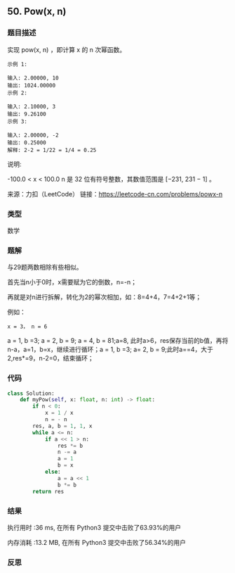 ## 50. Pow(x, n)



### 题目描述

实现 pow(x, n) ，即计算 x 的 n 次幂函数。

```
示例 1:

输入: 2.00000, 10
输出: 1024.00000
示例 2:

输入: 2.10000, 3
输出: 9.26100
示例 3:

输入: 2.00000, -2
输出: 0.25000
解释: 2-2 = 1/22 = 1/4 = 0.25
```

说明:

-100.0 < x < 100.0
n 是 32 位有符号整数，其数值范围是 [−231, 231 − 1] 。

来源：力扣（LeetCode）
链接：https://leetcode-cn.com/problems/powx-n

### 类型

数学



### 题解

与29题两数相除有些相似。

首先当n小于0时，x需要赋为它的倒数，n=-n；

再就是对n进行拆解，转化为2的幂次相加，如：8=4+4，7=4+2+1等；

例如：

`x = 3， n = 6`

a = 1, b =3; a = 2, b = 9; a = 4, b = 81;a=8, 此时a>6，res保存当前的b值，再将n-a，a=1，b=x，继续进行循环；a = 1, b =3; a= 2, b = 9;此时a==4，大于2,res*=9，n-2=0，结束循环；



### 代码

```python
class Solution:
    def myPow(self, x: float, n: int) -> float:
    	if n < 0:
    		x = 1 / x
    		n = - n
    	res, a, b = 1, 1, x
    	while a <= n:
    		if a << 1 > n:
    			res *= b
    			n -= a
    			a = 1
    			b = x
    		else:
    			a = a << 1
    			b *= b
    	return res
```



### 结果

执行用时 :36 ms, 在所有 Python3 提交中击败了63.93%的用户

内存消耗 :13.2 MB, 在所有 Python3 提交中击败了56.34%的用户



### 反思

